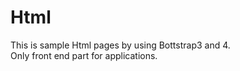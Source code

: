 # Html

This is sample Html pages by using Bottstrap3 and 4.  
Only front end part for applications. 
